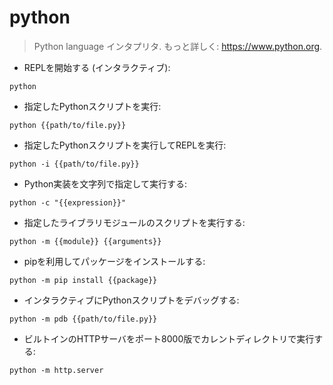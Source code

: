# python

> Python language インタプリタ.
> もっと詳しく: <https://www.python.org>.

- REPLを開始する (インタラクティブ):

`python`

- 指定したPythonスクリプトを実行:

`python {{path/to/file.py}}`

- 指定したPythonスクリプトを実行してREPLを実行:

`python -i {{path/to/file.py}}`

- Python実装を文字列で指定して実行する:

`python -c "{{expression}}"`

- 指定したライブラリモジュールのスクリプトを実行する:

`python -m {{module}} {{arguments}}`

- pipを利用してパッケージをインストールする:

`python -m pip install {{package}}`

- インタラクティブにPythonスクリプトをデバッグする:

`python -m pdb {{path/to/file.py}}`

- ビルトインのHTTPサーバをポート8000版でカレントディレクトリで実行する:

`python -m http.server`
